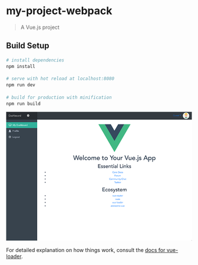 # my-project-webpack

> A Vue.js project

## Build Setup

``` bash
# install dependencies
npm install

# serve with hot reload at localhost:8080
npm run dev

# build for production with minification
npm run build
```

![Alt text](./screenshot.png?raw=true "Screenshot")

For detailed explanation on how things work, consult the [docs for vue-loader](http://vuejs.github.io/vue-loader).

